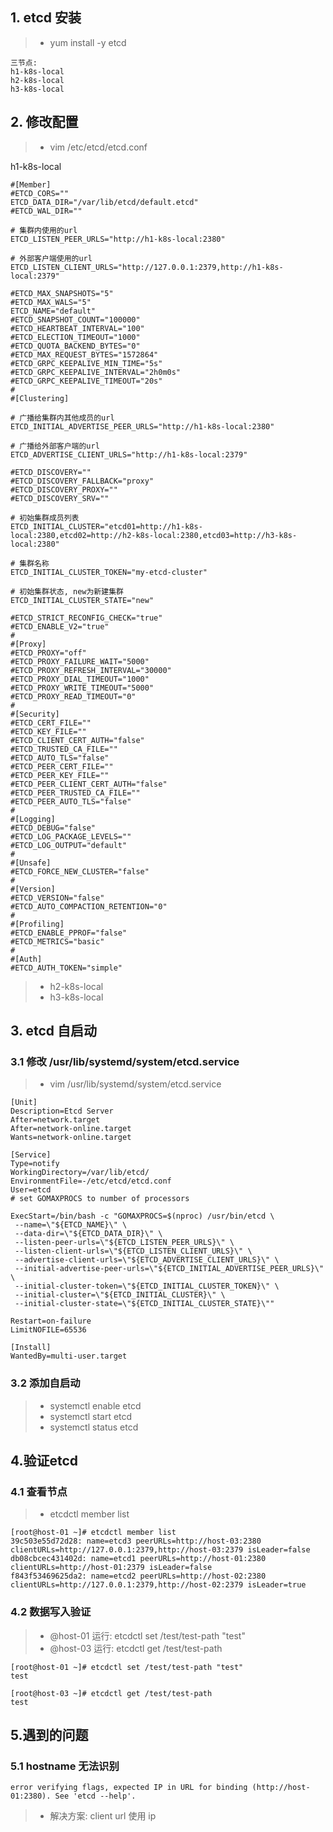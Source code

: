 ## 1. etcd 安装
> * yum install -y etcd
```
三节点:
h1-k8s-local
h2-k8s-local
h3-k8s-local
```
## 2. 修改配置
> * vim /etc/etcd/etcd.conf

h1-k8s-local
```
#[Member]
#ETCD_CORS=""
ETCD_DATA_DIR="/var/lib/etcd/default.etcd"
#ETCD_WAL_DIR=""

# 集群内使用的url
ETCD_LISTEN_PEER_URLS="http://h1-k8s-local:2380"

# 外部客户端使用的url
ETCD_LISTEN_CLIENT_URLS="http://127.0.0.1:2379,http://h1-k8s-local:2379"

#ETCD_MAX_SNAPSHOTS="5"
#ETCD_MAX_WALS="5"
ETCD_NAME="default"
#ETCD_SNAPSHOT_COUNT="100000"
#ETCD_HEARTBEAT_INTERVAL="100"
#ETCD_ELECTION_TIMEOUT="1000"
#ETCD_QUOTA_BACKEND_BYTES="0"
#ETCD_MAX_REQUEST_BYTES="1572864"
#ETCD_GRPC_KEEPALIVE_MIN_TIME="5s"
#ETCD_GRPC_KEEPALIVE_INTERVAL="2h0m0s"
#ETCD_GRPC_KEEPALIVE_TIMEOUT="20s"
#
#[Clustering]

# 广播给集群内其他成员的url
ETCD_INITIAL_ADVERTISE_PEER_URLS="http://h1-k8s-local:2380"

# 广播给外部客户端的url
ETCD_ADVERTISE_CLIENT_URLS="http://h1-k8s-local:2379"

#ETCD_DISCOVERY=""
#ETCD_DISCOVERY_FALLBACK="proxy"
#ETCD_DISCOVERY_PROXY=""
#ETCD_DISCOVERY_SRV=""

# 初始集群成员列表
ETCD_INITIAL_CLUSTER="etcd01=http://h1-k8s-local:2380,etcd02=http://h2-k8s-local:2380,etcd03=http://h3-k8s-local:2380"

# 集群名称
ETCD_INITIAL_CLUSTER_TOKEN="my-etcd-cluster"

# 初始集群状态, new为新建集群
ETCD_INITIAL_CLUSTER_STATE="new"

#ETCD_STRICT_RECONFIG_CHECK="true"
#ETCD_ENABLE_V2="true"
#
#[Proxy]
#ETCD_PROXY="off"
#ETCD_PROXY_FAILURE_WAIT="5000"
#ETCD_PROXY_REFRESH_INTERVAL="30000"
#ETCD_PROXY_DIAL_TIMEOUT="1000"
#ETCD_PROXY_WRITE_TIMEOUT="5000"
#ETCD_PROXY_READ_TIMEOUT="0"
#
#[Security]
#ETCD_CERT_FILE=""
#ETCD_KEY_FILE=""
#ETCD_CLIENT_CERT_AUTH="false"
#ETCD_TRUSTED_CA_FILE=""
#ETCD_AUTO_TLS="false"
#ETCD_PEER_CERT_FILE=""
#ETCD_PEER_KEY_FILE=""
#ETCD_PEER_CLIENT_CERT_AUTH="false"
#ETCD_PEER_TRUSTED_CA_FILE=""
#ETCD_PEER_AUTO_TLS="false"
#
#[Logging]
#ETCD_DEBUG="false"
#ETCD_LOG_PACKAGE_LEVELS=""
#ETCD_LOG_OUTPUT="default"
#
#[Unsafe]
#ETCD_FORCE_NEW_CLUSTER="false"
#
#[Version]
#ETCD_VERSION="false"
#ETCD_AUTO_COMPACTION_RETENTION="0"
#
#[Profiling]
#ETCD_ENABLE_PPROF="false"
#ETCD_METRICS="basic"
#
#[Auth]
#ETCD_AUTH_TOKEN="simple"
```

> * h2-k8s-local
> * h3-k8s-local

## 3. etcd  自启动
### 3.1 修改 /usr/lib/systemd/system/etcd.service
> * vim /usr/lib/systemd/system/etcd.service
```
[Unit]
Description=Etcd Server
After=network.target
After=network-online.target
Wants=network-online.target

[Service]
Type=notify
WorkingDirectory=/var/lib/etcd/
EnvironmentFile=-/etc/etcd/etcd.conf
User=etcd
# set GOMAXPROCS to number of processors

ExecStart=/bin/bash -c "GOMAXPROCS=$(nproc) /usr/bin/etcd \
 --name=\"${ETCD_NAME}\" \
 --data-dir=\"${ETCD_DATA_DIR}\" \
 --listen-peer-urls=\"${ETCD_LISTEN_PEER_URLS}\" \
 --listen-client-urls=\"${ETCD_LISTEN_CLIENT_URLS}\" \
 --advertise-client-urls=\"${ETCD_ADVERTISE_CLIENT_URLS}\" \
 --initial-advertise-peer-urls=\"${ETCD_INITIAL_ADVERTISE_PEER_URLS}\" \
 --initial-cluster-token=\"${ETCD_INITIAL_CLUSTER_TOKEN}\" \
 --initial-cluster=\"${ETCD_INITIAL_CLUSTER}\" \
 --initial-cluster-state=\"${ETCD_INITIAL_CLUSTER_STATE}\""

Restart=on-failure
LimitNOFILE=65536

[Install]
WantedBy=multi-user.target
```
### 3.2 添加自启动
> * systemctl enable etcd
> * systemctl start etcd
> * systemctl status etcd

## 4.验证etcd
### 4.1 查看节点
> * etcdctl member list
```
[root@host-01 ~]# etcdctl member list
39c503e55d72d28: name=etcd3 peerURLs=http://host-03:2380 clientURLs=http://127.0.0.1:2379,http://host-03:2379 isLeader=false
db08cbcec431402d: name=etcd1 peerURLs=http://host-01:2380 clientURLs=http://host-01:2379 isLeader=false
f843f53469625da2: name=etcd2 peerURLs=http://host-02:2380 clientURLs=http://127.0.0.1:2379,http://host-02:2379 isLeader=true
```
### 4.2 数据写入验证
> * @host-01 运行: etcdctl set /test/test-path "test"
> * @host-03 运行: etcdctl get /test/test-path
```
[root@host-01 ~]# etcdctl set /test/test-path "test"
test
```
```
[root@host-03 ~]# etcdctl get /test/test-path 
test
```

## 5.遇到的问题
### 5.1 hostname 无法识别
```
error verifying flags, expected IP in URL for binding (http://host-01:2380). See 'etcd --help'.
```
> * 解决方案: client url 使用 ip
